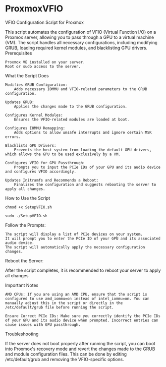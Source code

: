 # ProxmoxVFIO


VFIO Configuration Script for Proxmox

This script automates the configuration of VFIO (Virtual Function I/O) on a Proxmox server, allowing you to pass through a GPU to a virtual machine (VM). The script handles all necessary configurations, including modifying GRUB, loading required kernel modules, and blacklisting GPU drivers.
Prerequisites

    Proxmox VE installed on your server.
    Root or sudo access to the server.

What the Script Does

    Modifies GRUB Configuration:
        Adds necessary IOMMU and VFIO-related parameters to the GRUB configuration.

    Updates GRUB:
        Applies the changes made to the GRUB configuration.

    Configures Kernel Modules:
        Ensures the VFIO-related modules are loaded at boot.

    Configures IOMMU Remapping:
        Adds options to allow unsafe interrupts and ignore certain MSR errors.

    Blacklists GPU Drivers:
        Prevents the host system from loading the default GPU drivers, which allows the GPU to be used exclusively by a VM.

    Configures VFIO for GPU Passthrough:
        Prompts you to input the PCIe IDs of your GPU and its audio device and configures VFIO accordingly.

    Updates Initramfs and Recommends a Reboot:
        Finalizes the configuration and suggests rebooting the server to apply all changes.

How to Use the Script

    chmod +x SetupVFIO.sh

    sudo ./SetupVFIO.sh

Follow the Prompts:

    The script will display a list of PCIe devices on your system.
    It will prompt you to enter the PCIe ID of your GPU and its associated audio device.
    The script will automatically apply the necessary configuration changes.

Reboot the Server:

  After the script completes, it is recommended to reboot your server to apply all changes



Important Notes

    AMD CPUs: If you are using an AMD CPU, ensure that the script is configured to use amd_iommu=on instead of intel_iommu=on. You can manually adjust this in the script or directly in the /etc/default/grub file before running the script.

    Ensure Correct PCIe IDs: Make sure you correctly identify the PCIe IDs of your GPU and its audio device when prompted. Incorrect entries can cause issues with GPU passthrough.

Troubleshooting

If the server does not boot properly after running the script, you can boot into Proxmox's recovery mode and revert the changes made to the GRUB and module configuration files. This can be done by editing /etc/default/grub and removing the VFIO-specific options.
